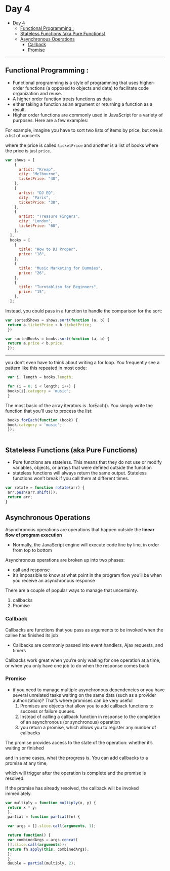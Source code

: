 # Day 4

- [Day 4](#day-4)
  - [Functional Programming :](#functional-programming-)
  - [Stateless Functions (aka Pure Functions)](#stateless-functions-aka-pure-functions)
  - [Asynchronous Operations](#asynchronous-operations)
    - [Callback](#callback)
    - [Promise](#promise)

---

## Functional Programming :
- Functional programming is a style of programming that uses higher-order functions (a opposed to objects and data) to facilitate code organization and reuse.
- A higher order function treats functions as data
- either taking a function as an argument or returning a function as a result.
- Higher order functions are commonly used in JavaScript for a variety of purposes. Here are a few examples:

For example, imagine you have to sort two lists of items by price, but one is a list of concerts 

where the price is called `ticketPrice`
and another is a list of books where the price is just `price`.

``` javascript
var shows = [
    {
      artist: "Kreap",
      city: "Melbourne",
      ticketPrice: "40",
    },
    {
      artist: "DJ EQ",
      city: "Paris",
      ticketPrice: "38",
    },
    {
      artist: "Treasure Fingers",
      city: "London",
      ticketPrice: "60",
    },
  ],
  books = [
    {
      title: "How to DJ Proper",
      price: "18",
    },
    {
      title: "Music Marketing for Dummies",
      price: "26",
    },
    {
      title: "Turntablism for Beginners",
      price: "15",
    },
  ];
```

Instead, you could pass in a function to handle the comparison for the sort:

```javascript
var sortedShows = shows.sort(function (a, b) {
 return a.ticketPrice < b.ticketPrice;
 })

var sortedBooks = books.sort(function (a, b) {
 return a.price < b.price;
 });

```



--- 
you don’t even have to think about writing a for loop. You frequently see a pattern like this repeated in most code:
```javascript
 var i, length = books.length;

 for (i = 0; i < length; i++) {
 books[i].category = 'music';
 }
```

The most basic of the array iterators is .forEach(). You simply write the function that you’ll use to process the list:
```javascript
 books.forEach(function (book) {
 book.category = 'music';
 });
 
```

## Stateless Functions (aka Pure Functions)
- Pure functions are stateless. This means that they do not use or modify variables, objects, or arrays that were defined outside the function
- stateless functions will always return the same output. Stateless functions won’t break if you call them at different times.
```javascript
var rotate = function rotate(arr) {
 arr.push(arr.shift());
 return arr;
}
```

## Asynchronous Operations

Asynchronous operations are operations that happen outside the **linear flow of program execution**
- Normally, the JavaScript engine will execute code line by line, in order from top to bottom
  
Asynchronous operations are broken up into two phases:
- call and response
-  it’s impossible to know at what point in the program flow you’ll be when you receive an asynchronous response

There are a couple of popular ways to manage that uncertainty.
1. callbacks
2. Promise

### Callback
Callbacks are functions that you pass as arguments to be invoked when the callee has finished its job
-  Callbacks are commonly passed into event handlers, Ajax requests, and timers

Callbacks work great when you’re only waiting for one operation at a time, or when you only have one job to do when the response comes back

### Promise 

- if you need to manage multiple asynchronous dependencies or you have several unrelated tasks waiting on the same data (such as a provider authorization)? That’s where promises can be very useful
  1. Promises are objects that allow you to add callback functions to success or failure queues.
  2.  Instead of calling a callback function in response to the completion of an asynchronous (or synchronous) operation
  3. you return a promise, which allows you to register any number of callbacks

The promise provides access to the state of the operation: whether it’s waiting or finished

and in some cases, what the progress is. You can add callbacks to a promise at any time,

which will trigger after the operation is complete and the promise is resolved.

If the promise has already resolved, the callback will be invoked immediately.
``` javascript
var multiply = function multiply(x, y) {
 return x * y;
 },
 partial = function partial(fn) {

 var args = [].slice.call(arguments, 1);

 return function() {
 var combinedArgs = args.concat(
 [].slice.call(arguments));
 return fn.apply(this, combinedArgs);
 };
 },
 double = partial(multiply, 2);

```



[def]: #day-4